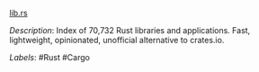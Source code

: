 [lib.rs](https://lib.rs/)

*Description*: Index of 70,732 Rust libraries and applications. Fast, lightweight, opinionated, unofficial alternative to crates.io.

*Labels*: #Rust #Cargo
